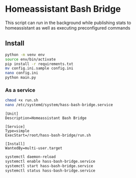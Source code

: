 # Homeassistant Bash Bridge
This script can run in the background while publishing stats to homeassistant as well as executing preconfigured commands

## Install
```bash
python -m venv env
source env/bin/activate
pip install -r requirements.txt
mv config.ini.sample config.ini
nano config.ini
python main.py
```

### As a service
```bash
chmod +x run.sh
nano /etc/systemd/system/hass-bash-bridge.service
```
```
[Unit]
Description=Homeassistant Bash Bridge

[Service]
Type=simple
ExecStart=/root/hass-bash-bridge/run.sh

[Install]
WantedBy=multi-user.target
```
```bash
systemctl daemon-reload
systemctl enable hass-bash-bridge.service
systemctl start hass-bash-bridge.service
systemctl status hass-bash-bridge.service
```
